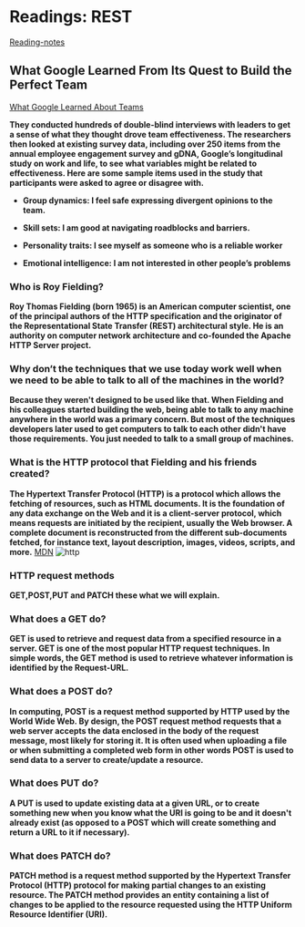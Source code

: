 # Readings: REST

[Reading-notes](https://odehyazan.github.io/reading-notes/)

## What Google Learned From Its Quest to Build the Perfect Team

[What Google Learned About Teams](https://odehyazan.github.io/reading-notes/201/class-14b)

**They conducted hundreds of double-blind interviews with leaders to get a sense of what they thought drove team effectiveness. The researchers then looked at existing survey data, including over 250 items from the annual employee engagement survey and gDNA, Google’s longitudinal study on work and life, to see what variables might be related to effectiveness. Here are some sample items used in the study that participants were asked to agree or disagree with.**

- **Group dynamics: I feel safe expressing divergent opinions to the team.**

- **Skill sets: I am good at navigating roadblocks and barriers.**

- **Personality traits: I see myself as someone who is a reliable worker**

- **Emotional intelligence: I am not interested in other people’s problems**

### Who is Roy Fielding?

**Roy Thomas Fielding (born 1965) is an American computer scientist, one of the principal authors of the HTTP specification and the originator of the Representational State Transfer (REST) architectural style. He is an authority on computer network architecture and co-founded the Apache HTTP Server project.**

### Why don’t the techniques that we use today work well when we need to be able to talk to all of the machines in the world?

 **Because they weren't designed to be used like that. When Fielding and his colleagues started building the web, being able to talk to any machine anywhere in the world was a primary concern. But most of the techniques developers later used to get computers to talk to each other didn't have those requirements. You just needed to talk to a small group of machines.**

### What is the HTTP protocol that Fielding and his friends created?

**The Hypertext Transfer Protocol (HTTP) is a protocol which allows the fetching of resources, such as HTML documents. It is the foundation of any data exchange on the Web and it is a client-server protocol, which means requests are initiated by the recipient, usually the Web browser. A complete document is reconstructed from the different sub-documents fetched, for instance text, layout description, images, videos, scripts, and more.**
[MDN](https://developer.mozilla.org/en-US/docs/Web/HTTP/Overview)
![http](https://developer.mozilla.org/en-US/docs/Web/HTTP/Overview/fetching_a_page.png)

### HTTP request methods

**GET,POST,PUT and PATCH these what we will explain.**

### What does a GET do?

**GET is used to retrieve and request data from a specified resource in a server. GET is one of the most popular HTTP request techniques. In simple words, the GET method is used to retrieve whatever information is identified by the Request-URL.**

### What does a POST do?

**In computing, POST is a request method supported by HTTP used by the World Wide Web. By design, the POST request method requests that a web server accepts the data enclosed in the body of the request message, most likely for storing it. It is often used when uploading a file or when submitting a completed web form in other words POST is used to send data to a server to create/update a resource.**

### What does PUT do?

**A PUT is used to update existing data at a given URL, or to create something new when you know what the URI is going to be and it doesn't already exist (as opposed to a POST which will create something and return a URL to it if necessary).**

### What does PATCH do?

**PATCH method is a request method supported by the Hypertext Transfer Protocol (HTTP) protocol for making partial changes to an existing resource. The PATCH method provides an entity containing a list of changes to be applied to the resource requested using the HTTP Uniform Resource Identifier (URI).**


